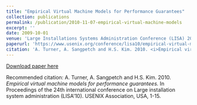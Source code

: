 ```yaml
---
title: "Empirical Virtual Machine Models for Performance Guarantees"
collection: publications
permalink: /publication/2010-11-07-empirical-virtual-machine-models
excerpt: ''
date: 2009-10-01
venue: 'Large Installations Systems Administration Conference (LISA) 2010, San Jose, CA, USA'
paperurl: 'https://www.usenix.org/conference/lisa10/empirical-virtual-machine-models-performance-guarantees'
citation: 'A. Turner, A. Sangpetch and H.S. Kim. 2010. <i>Empirical virtual machine models for performance guarantees.</i> In Proceedings of the 24th international conference on Large installation system administration (LISA'10). USENIX Association, USA, 1-15.'
---
```


[Download paper here](https://dl.acm.org/doi/abs/10.5555/1924976.1924996)

Recommended citation: A. Turner, A. Sangpetch and H.S. Kim. 2010. <i>Empirical virtual machine models for performance guarantees.</i> In Proceedings of the 24th international conference on Large installation system administration (LISA'10). USENIX Association, USA, 1-15.
